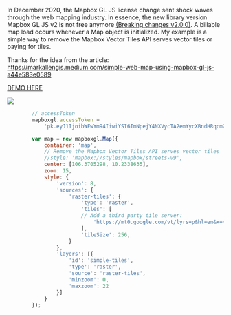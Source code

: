 







In December 2020, the Mapbox GL JS license change sent shock waves through the web mapping industry. In essence, the new library version Mapbox GL JS v2 is not free anymore [  (Breaking changes v2.0.0)](https://github.com/mapbox/mapbox-gl-js/releases/tag/v2.0.0). A billable map load occurs whenever a Map object is initialized. My example is a simple way to remove the Mapbox Vector Tiles API serves vector tiles or paying for tiles. 

 Thanks for the idea from the article: https://markallengis.medium.com/simple-web-map-using-mapbox-gl-js-a44e583e0589

 [DEMO HERE](https://holamtruong.github.io/mapbox-gl-js-without-MapboxTilingService)


![](https://github.com/holamtruong/mapbox-gl-js-without-accesstoken/blob/master/demo2.PNG?raw=true)


```js
        // accessToken
        mapboxgl.accessToken =
            'pk.eyJ1IjoibWFwYm94IiwiYSI6ImNpejY4NXVycTA2emYycXBndHRqcmZ3N3gifQ.rJcFIG214AriISLbB6B5aw';

        var map = new mapboxgl.Map({
            container: 'map',
            // Remove the Mapbox Vector Tiles API serves vector tiles
            //style: 'mapbox://styles/mapbox/streets-v9',
            center: [106.3705298, 10.2338635],
            zoom: 15,
            style: {
                'version': 8,
                'sources': {
                    'raster-tiles': {
                        'type': 'raster',
                        'tiles': [
                        // Add a third party tile server:
                            'https://mt0.google.com/vt/lyrs=p&hl=en&x={x}&y={y}&z={z}'
                        ],
                        'tileSize': 256,
                    }
                },
                'layers': [{
                    'id': 'simple-tiles',
                    'type': 'raster',
                    'source': 'raster-tiles',
                    'minzoom': 0,
                    'maxzoom': 22
                }]
            }
        });
```

